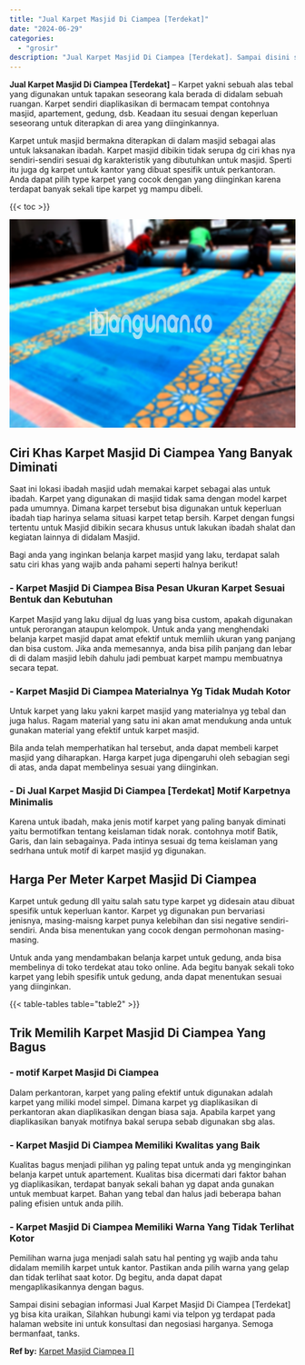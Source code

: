 ```yaml
---
title: "Jual Karpet Masjid Di Ciampea [Terdekat]"
date: "2024-06-29"
categories: 
  - "grosir"
description: "Jual Karpet Masjid Di Ciampea [Terdekat]. Sampai disini sebagian informasi Jual Karpet Masjid Di Ciampea [Terdekat] yg bisa kita uraikan, Silahkan hubungi..."
---
```


**Jual Karpet Masjid Di Ciampea \[Terdekat\]** – Karpet yakni sebuah alas tebal yang digunakan untuk tapakan seseorang kala berada di didalam sebuah ruangan. Karpet sendiri diaplikasikan di bermacam tempat contohnya masjid, apartement, gedung, dsb. Keadaan itu sesuai dengan keperluan seseorang untuk diterapkan di area yang diinginkannya.

Karpet untuk masjid bermakna diterapkan di dalam masjid sebagai alas untuk laksanakan ibadah. Karpet masjid dibikin tidak serupa dg ciri khas nya sendiri-sendiri sesuai dg karakteristik yang dibutuhkan untuk masjid. Sperti itu juga dg karpet untuk kantor yang dibuat spesifik untuk perkantoran. Anda dapat pilih type karpet yang cocok dengan yang diinginkan karena terdapat banyak sekali tipe karpet yg mampu dibeli.

{{< toc >}}

![Jual Karpet Masjid Di Ciampea [Terdekat]](/images/grosir-karpet-murah-32.png)

## Ciri Khas Karpet Masjid Di Ciampea Yang Banyak Diminati

Saat ini lokasi ibadah masjid udah memakai karpet sebagai alas untuk ibadah. Karpet yang digunakan di masjid tidak sama dengan model karpet pada umumnya. Dimana karpet tersebut bisa digunakan untuk keperluan ibadah tiap harinya selama situasi karpet tetap bersih. Karpet dengan fungsi tertentu untuk Masjid dibikin secara khusus untuk lakukan ibadah shalat dan kegiatan lainnya di didalam Masjid.

Bagi anda yang inginkan belanja karpet masjid yang laku, terdapat salah satu ciri khas yang wajib anda pahami seperti halnya berikut!

### \- Karpet Masjid Di Ciampea Bisa Pesan Ukuran Karpet Sesuai Bentuk dan Kebutuhan

Karpet Masjid yang laku dijual dg luas yang bisa custom, apakah digunakan untuk perorangan ataupun kelompok. Untuk anda yang menghendaki belanja karpet masjid dapat amat efektif untuk memliih ukuran yang panjang dan bisa custom. Jika anda memesannya, anda bisa pilih panjang dan lebar di di dalam masjid lebih dahulu jadi pembuat karpet mampu membuatnya secara tepat.

### \- Karpet Masjid Di Ciampea Materialnya Yg Tidak Mudah Kotor

Untuk karpet yang laku yakni karpet masjid yang materialnya yg tebal dan juga halus. Ragam material yang satu ini akan amat mendukung anda untuk gunakan material yang efektif untuk karpet masjid.

Bila anda telah memperhatikan hal tersebut, anda dapat membeli karpet masjid yang diharapkan. Harga karpet juga dipengaruhi oleh sebagian segi di atas, anda dapat membelinya sesuai yang diinginkan.

### \- Di Jual Karpet Masjid Di Ciampea \[Terdekat\] Motif Karpetnya Minimalis

Karena untuk ibadah, maka jenis motif karpet yang paling banyak diminati yaitu bermotifkan tentang keislaman tidak norak. contohnya motif Batik, Garis, dan lain sebagainya. Pada intinya sesuai dg tema keislaman yang sedrhana untuk motif di karpet masjid yg digunakan.

## Harga Per Meter Karpet Masjid Di Ciampea

Karpet untuk gedung dll yaitu salah satu type karpet yg didesain atau dibuat spesifik untuk keperluan kantor. Karpet yg digunakan pun bervariasi jenisnya, masing-maisng karpet punya kelebihan dan sisi negative sendiri-sendiri. Anda bisa menentukan yang cocok dengan permohonan masing-masing.

Untuk anda yang mendambakan belanja karpet untuk gedung, anda bisa membelinya di toko terdekat atau toko online. Ada begitu banyak sekali toko karpet yang lebih spesifik untuk gedung, anda dapat menentukan sesuai yang diinginkan.

{{< table-tables table="table2" >}}

## Trik Memilih Karpet Masjid Di Ciampea Yang Bagus

### \- motif Karpet Masjid Di Ciampea

Dalam perkantoran, karpet yang paling efektif untuk digunakan adalah karpet yang miliki model simpel. Dimana karpet yg diaplikasikan di perkantoran akan diaplikasikan dengan biasa saja. Apabila karpet yang diaplikasikan banyak motifnya bakal serupa sebab digunakan sbg alas.

### \- Karpet Masjid Di Ciampea Memiliki Kwalitas yang Baik

Kualitas bagus menjadi pilihan yg paling tepat untuk anda yg menginginkan belanja karpet untuk apartement. Kualitas bisa dicermati dari faktor bahan yg diaplikasikan, terdapat banyak sekali bahan yg dapat anda gunakan untuk membuat karpet. Bahan yang tebal dan halus jadi beberapa bahan paling efisien untuk anda pilih.

### \- Karpet Masjid Di Ciampea Memiliki Warna Yang Tidak Terlihat Kotor

Pemilihan warna juga menjadi salah satu hal penting yg wajib anda tahu didalam memilih karpet untuk kantor. Pastikan anda pilih warna yang gelap dan tidak terlihat saat kotor. Dg begitu, anda dapat dapat mengaplikasikannya dengan bagus.

Sampai disini sebagian informasi Jual Karpet Masjid Di Ciampea \[Terdekat\] yg bisa kita uraikan, Silahkan hubungi kami via telpon yg terdapat pada halaman website ini untuk konsultasi dan negosiasi harganya. Semoga bermanfaat, tanks.

**Ref by:**  [Karpet Masjid Ciampea []](https://id.wikipedia.org/wiki/Karpet)
